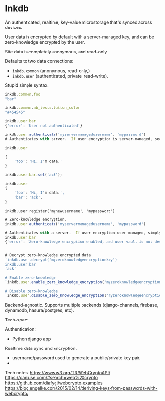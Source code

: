 # Inkdb

An authenticated, realtime, key-value microstorage that's synced across devices.

User data is encrypted by default with a server-managed key, and can be zero-knowledge encrypted by the user.

Site data is completely anonymous, and read-only.

Defaults to two data connections: 

- `inkdb.common` (anonymous, read-only,)
- `inkdb.user` (authenticated, private, read-write).

Stupid simple syntax.

```js
inkdb.common.foo
"bar"

inkdb.common.ab_tests.button_color
"#454545"
```

```js
inkdb.user.bar
{'error': 'User not authenticated'}
```


```js
inkdb.user.authenticate('myservermanagedusername', 'mypassword')
# Authenticates with server.  If user encryption is server-managed, securely fetches user's encryption key, and decrypts.
```


```js
inkdb.user

{
    'foo': 'Hi, I'm data.'
}

inkdb.user.bar.set('ack');

inkdb.user
{
    'foo': 'Hi, I'm data.',
    'bar': 'ack',
}
```




`inkdb.user.register('mynewusername', 'mypassword')`


```js 
# Zero-knowledge encryption.
inkdb.user.authenticate('myservermanagedusername', 'mypassword')

# Authenticates with a server.  If user encryption user-managed, simply fetches the encrypted data.
inkdb.user.bar
{"error": "Zero-knowledge encryption enabled, and user vault is not decrypted."}


# Decrypt zero-knowledge encrypted data
`inkdb.user.decrypt('myzeroknowledgeencryptionkey')
inkdb.user.bar
'ack'

# Enable zero-knowledge
`inkdb.user.enable_zero_knowledge_encryption('myzeroknowledgeencryptionkey')`

# Disable zero-knowledge
`inkdb.user.disable_zero_knowledge_encryption('myzeroknowledgeencryptionkey')
```

Backend-agnostic.  Supports multiple backends (django-channels, firebase, dynamodb, hasura/postgres, etc).


Tech-spec:

Authentication:
- Python django app

Realtime data sync
 and encryption:
- username/password used to generate a public/private key pair.
- 

Tech notes:
https://www.w3.org/TR/WebCryptoAPI/
https://caniuse.com/#search=web%20crypto
https://github.com/diafygi/webcrypto-examples
https://blog.engelke.com/2015/02/14/deriving-keys-from-passwords-with-webcrypto/
